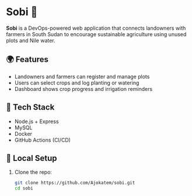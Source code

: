 # Sobi 🌿

**Sobi** is a DevOps-powered web application that connects landowners with farmers in South Sudan to encourage sustainable agriculture using unused plots and Nile water.

## 🌍 Features

- Landowners and farmers can register and manage plots
- Users can select crops and log planting or watering
- Dashboard shows crop progress and irrigation reminders

## 🧰 Tech Stack

- Node.js + Express
- MySQL
- Docker
- GitHub Actions (CI/CD)

## 🔧 Local Setup

1. Clone the repo:
   ```bash
   git clone https://github.com/Ajokatem/sobi.git
   cd sobi
